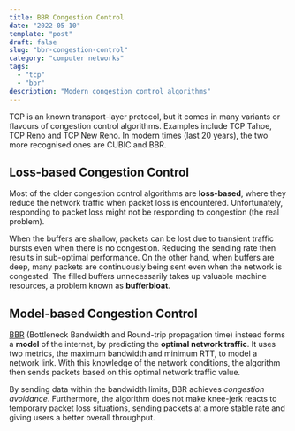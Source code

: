 ```yaml
---
title: BBR Congestion Control
date: "2022-05-10"
template: "post"
draft: false
slug: "bbr-congestion-control"
category: "computer networks"
tags:
  - "tcp"
  - "bbr"
description: "Modern congestion control algorithms"
---
```


TCP is an known transport-layer protocol, but it comes in many variants or flavours of congestion control algorithms. Examples include TCP Tahoe, TCP Reno and TCP New Reno. In modern times (last 20 years), the two more recognised ones are CUBIC and BBR.

## Loss-based Congestion Control

Most of the older congestion control algorithms are **loss-based**, where they reduce the network traffic when packet loss is encountered. Unfortunately, responding to packet loss might not be responding to congestion (the real problem). 

When the buffers are shallow, packets can be lost due to transient traffic bursts even when there is no congestion. Reducing the sending rate then results in sub-optimal performance. On the other hand, when buffers are deep, many packets are continuously being sent even when the network is congested. The filled buffers unnecessarily takes up valuable machine resources, a problem known as **bufferbloat**.

## Model-based Congestion Control

[BBR](https://github.com/google/bbr) (Bottleneck Bandwidth and Round-trip propagation time) instead forms a **model** of the internet, by predicting the **optimal network traffic**. It uses two metrics, the maximum bandwidth and minimum RTT, to model a network link. With this knowledge of the network conditions, the algorithm then sends packets based on this optimal network traffic value. 

By sending data within the bandwidth limits, BBR achieves *congestion avoidance*. Furthermore, the algorithm does not make knee-jerk reacts to temporary packet loss situations, sending packets at a more stable rate and giving users a better overall throughput.








